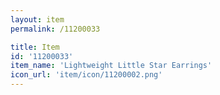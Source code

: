 ```yaml
---
layout: item
permalink: /11200033

title: Item
id: '11200033'
item_name: 'Lightweight Little Star Earrings'
icon_url: 'item/icon/11200002.png'
---
```

